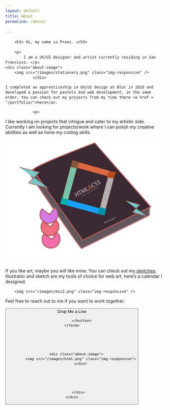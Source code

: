 ```yaml
---
layout: default
title: About
permalink: /about/

---
```

<div class="portfolio-background">
	<div class="container">
    	<div class="row">
      		<div class="col-lg-9 col-lg-offset-1 text-center">
		 	
		<h3> Hi, my name is Pravi. </h3>

		<p>
			I am a UX/UI designer and artist currently residing in San Francisco. </p>
	<div class="about-image">
		<img src="/images/stationary.png" class="img-responsive" />
				</div>
<p>

	I completed an apprenticeship in UX/UI design at Bloc in 2016 and developed a passion for pastels and web development, in the same order. You can check out my projects from my time there <a href = "/portfolio/">here</a>.  
</p>

				<p>
I like working on projects that intrigue and cater to my artistic side. Currently I am looking for projects/work where I can polish my creative abilities as well as hone my coding skills. 
</p>
<div class="about-image">
			<img src="/images/html.png" class="img-responsive" />
			</div>
<p>
	If you like art, maybe you will like mine. You can check out my<a href = "/sketchbook/"> sketches</a>. Illustrator and sketch are my tools of choice for web art, here’s a calendar I designed. 
</p>

		<img src="/images/mis2.png" class="img-responsive" />
		
<p>Feel free to reach out to me if you want to work together.</p>




<form action="mailto:pravisti@gmail.com">
	 <button id="singlebutton" class="btn btn-primary center-block" action="mailto:pravisti@gmail.com"> Drop Me a Line 

			 </button>
	</form>





		<div class="about-image">
			<img src="/images/html.png" class="img-responsive">
			</div>





		  </div>
	</div>
</div>
</div>
